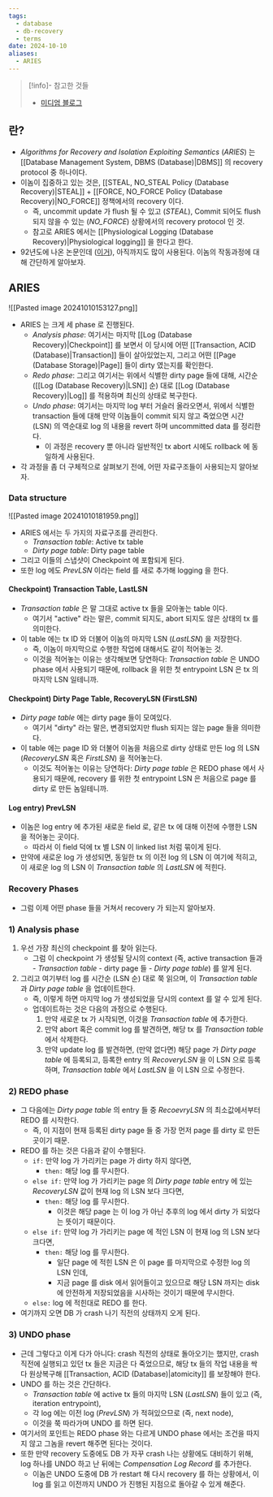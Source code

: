 ```yaml
---
tags:
  - database
  - db-recovery
  - terms
date: 2024-10-10
aliases:
  - ARIES
---
```

> [!info]- 참고한 것들
> - [미디엄 블로그](https://medium.com/@vikas.singh_67409/algorithms-for-recovery-and-isolation-exploiting-semantics-aries-d904765fb9b8)

## 란?

- *Algorithms for Recovery and Isolation Exploiting Semantics* (*ARIES*) 는 [[Database Management System, DBMS (Database)|DBMS]] 의 recovery protocol 중 하나이다.
- 이놈이 집중하고 있는 것은, [[STEAL, NO_STEAL Policy (Database Recovery)|STEAL]] + [[FORCE, NO_FORCE Policy (Database Recovery)|NO_FORCE]] 정책에서의 recovery 이다.
	- 즉, uncommit update 가 flush 될 수 있고 (*STEAL*), Commit 되어도 flush 되지 않을 수 있는 (*NO_FORCE*) 상황에서의 recovery protocol 인 것.
	- 참고로 ARIES 에서는 [[Physiological Logging (Database Recovery)|Physiological logging]] 을 한다고 한다.
- 92년도에 나온 논문인데 ([이거](https://cs.stanford.edu/people/chrismre/cs345/rl/aries.pdf)), 아직까지도 많이 사용된다. 이놈의 작동과정에 대해 간단하게 알아보자.

## ARIES

![[Pasted image 20241010153127.png]]

- ARIES 는 크게 세 phase 로 진행된다.
	- *Analysis phase*: 여기서는 마지막 [[Log (Database Recovery)|Checkpoint]] 를 보면서 이 당시에 어떤 [[Transaction, ACID (Database)|Transaction]] 들이 살아있었는지, 그리고 어떤 [[Page (Database Storage)|Page]] 들이 dirty 였는지를 확인한다.
	- *Redo phase*: 그리고 여기서는 위에서 식별한 dirty page 들에 대해, 시간순 ([[Log (Database Recovery)|LSN]] 순) 대로 [[Log (Database Recovery)|Log]] 를 적용하며 최신의 상태로 복구한다.
	- *Undo phase*: 여기서는 마지막 log 부터 거슬러 올라오면서, 위에서 식별한 transaction 들에 대해 만약 이놈들이 commit 되지 않고 죽었으면 시간 (LSN) 의 역순대로 log 의 내용을 revert 하며 uncommitted data 를 정리한다.
		- 이 과정은 recovery 뿐 아니라 일반적인 tx abort 시에도 rollback 에 동일하게 사용된다.
- 각 과정을 좀 더 구체적으로 살펴보기 전에, 어떤 자료구조들이 사용되는지 알아보자.

### Data structure

![[Pasted image 20241010181959.png]]

- ARIES 에서는 두 가지의 자료구조를 관리한다.
	- *Transaction table*: Active tx table
	- *Dirty page table*: Dirty page table
- 그리고 이들의 스냅샷이 Checkpoint 에 포함되게 된다.
- 또한 log 에도 *PrevLSN* 이라는 field 를 새로 추가해 logging 을 한다.

#### Checkpoint) Transaction Table, LastLSN

- *Transaction table* 은 말 그대로 active tx 들을 모아놓는 table 이다.
	- 여기서 "active" 라는 말은, commit 되지도, abort 되지도 않은 상태의 tx 를 의미한다.
- 이 table 에는 tx ID 와 더불어 이놈의 마지막 LSN (*LastLSN*) 을 저장한다.
	- 즉, 이놈이 마지막으로 수행한 작업에 대해서도 같이 적어놓는 것.
	- 이것을 적어놓는 이유는 생각해보면 당연하다: *Transaction table* 은 UNDO phase 에서 사용되기 때문에, rollback 을 위한 첫 entrypoint LSN 은 tx 의 마지막 LSN 일테니까.

#### Checkpoint) Dirty Page Table, RecoveryLSN (FirstLSN)

- *Dirty page table* 에는 dirty page 들이 모여있다.
	- 여기서 "dirty" 라는 말은, 변경되었지만 flush 되지는 않는 page 들을 의미한다.
- 이 table 에는 page ID 와 더불어 이놈을 처음으로 dirty 상태로 만든 log 의 LSN (*RecoveryLSN* 혹은 *FirstLSN*) 을 적어놓는다.
	- 이것도 적어놓는 이유는 당연하다: *Dirty page table* 은 REDO phase 에서 사용되기 때문에, recovery 를 위한 첫 entrypoint LSN 은 처음으로 page 를 dirty 로 만든 놈일테니까.

#### Log entry) PrevLSN

- 이놈은 log entry 에 추가된 새로운 field 로, 같은 tx 에 대해 이전에 수행한 LSN 을 적어놓는 곳이다.
	- 따라서 이 field 덕에 tx 별 LSN 이 linked list 처럼 묶이게 된다.
- 만약에 새로운 log 가 생성되면, 동일한 tx 의 이전 log 의 LSN 이 여기에 적히고, 이 새로운 log 의 LSN 이 *Transaction table* 의 *LastLSN* 에 적힌다.

### Recovery Phases

- 그럼 이제 어떤 phase 들을 거쳐서 recovery 가 되는지 알아보자.

### 1) Analysis phase

1. 우선 가장 최신의 checkpoint 를 찾아 읽는다.
	- 그럼 이 checkpoint 가 생성될 당시의 context (즉, active transaction 들과 - *Transaction table* - dirty page 들 - *Dirty page table*) 를 알게 된다.
2. 그리고 여기부터 log 를 시간순 (LSN 순) 대로 쭉 읽으며, 이 *Transaction table* 과 *Dirty page table* 을 업데이트한다.
	- 즉, 이렇게 하면 마지막 log 가 생성되었을 당시의 context 를 알 수 있게 된다.
	- 업데이트하는 것은 다음의 과정으로 수행된다.
		1) 만약 새로운 tx 가 시작되면, 이것을 *Transaction table* 에 추가한다.
		2) 만약 abort 혹은 commit log 를 발견하면, 해당 tx 를 *Transaction table* 에서 삭제한다.
		3) 만약 update log 를 발견하면, (만약 없다면) 해당 page 가 *Dirty page table* 에 등록되고, 등록한 entry 의 *RecoveryLSN* 을 이 LSN 으로 등록하며, *Transaction table* 에서 *LastLSN* 을 이 LSN 으로 수정한다.

### 2) REDO phase

- 그 다음에는 *Dirty page table* 의 entry 들 중 *RecoevryLSN* 의 최소값에서부터 REDO 를 시작한다.
	- 즉, 이 지점이 현재 등록된 dirty page 들 중 가장 먼저 page 를 dirty 로 만든 곳이기 때문.
- REDO 를 하는 것은 다음과 같이 수행된다.
	- `if:` 만약 log 가 가리키는 page 가 dirty 하지 않다면,
		- `then:` 해당 log 를 무시한다.
	- `else if:` 만약 log 가 가리키는 page 의 *Dirty page table* entry 에 있는 *RecoveryLSN* 값이 현재 log 의 LSN 보다 크다면,
		- `then:` 해당 log 를 무시한다.
			- 이것은 해당 page 는 이 log 가 아닌 추후의 log 에서 dirty 가 되었다는 뜻이기 때문이다.
	- `else if:` 만약 log 가 가리키는 page 에 적인 LSN 이 현재 log 의 LSN 보다 크다면,
		- `then:` 해당 log 를 무시한다.
			- 일단 page 에 적힌 LSN 은 이 page 를 마지막으로 수정한 log 의 LSN 인데,
			- 지금 page 를 disk 에서 읽어들이고 있으므로 해당 LSN 까지는 disk 에 안전하게 저장되었음을 시사하는 것이기 때문에 무시한다.
	- `else:` log 에 적힌대로 REDO 를 한다.
- 여기까지 오면 DB 가 crash 나기 직전의 상태까지 오게 된다.

### 3) UNDO phase

- 근데 그렇다고 이게 다가 아니다: crash 직전의 상태로 돌아오기는 했지만, crash 직전에 실행되고 있던 tx 들은 지금은 다 죽었으므로, 해당 tx 들의 작업 내용을 싹 다 원상복구해 [[Transaction, ACID (Database)|atomicity]] 를 보장해야 한다.
- UNDO 를 하는 것은 간단하다.
	- *Transaction table* 에 active tx 들의 마지막 LSN (*LastLSN*) 들이 있고 (즉, iteration entrypoint),
	- 각 log 에는 이전 log (*PrevLSN*) 가 적혀있으므로 (즉, next node),
	- 이것을 쭉 따라가며 UNDO 를 하면 된다.
- 여기서의 포인트는 REDO phase 와는 다르게 UNDO phase 에서는 조건을 따지지 않고 그놈을 revert 해주면 된다는 것이다.
- 또한 만약 recovery 도중에도 DB 가 자꾸 crash 나는 상황에도 대비하기 위해, log 하나를 UNDO 하고 난 뒤에는 *Compensation Log Record* 를 추가한다.
	- 이놈은 UNDO 도중에 DB 가 restart 해 다시 recovery 를 하는 상황에서, 이 log 를 읽고 이전까지 UNDO 가 진행된 지점으로 돌아갈 수 있게 해준다.